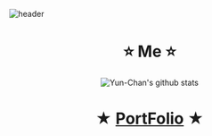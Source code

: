 ![header](https://capsule-render.vercel.app/api?type=waving&text=YunChan&animation=scaleIn&fontColor=fffff&descAlign=70&descAlignY=70&height=250&fontSize=100&descSize=25)

<h1 align="center">⭐ Me ⭐</h1>

<div align="center"> 

  ![Yun-Chan's github stats](https://github-readme-stats.vercel.app/api?username=YunChan-Oh&show_icons=true&theme=midnight-purple)

</div>
<div align="center">
  
  <h1 align="center"> ★ <a href="https://noiseless-scowl-875.notion.site/7d6084ace7e44b69ac52cf58923df384">PortFolio</a> ★</h1>
  
</div>

